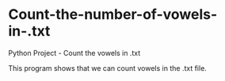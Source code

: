 # Count-the-number-of-vowels-in-.txt  
Python Project - Count the vowels in .txt

This program shows that we can count vowels in the .txt file.
